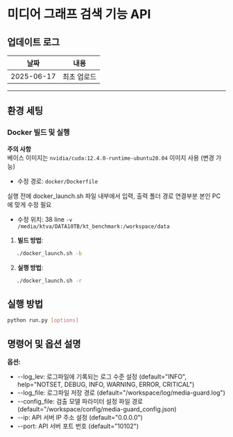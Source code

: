 # 미디어 그래프 검색 기능 API

## 업데이트 로그  
| 날짜 | 내용 |
|------|------|
| 2025-06-17 | 최초 업로드 |

---

## 환경 세팅
### Docker 빌드 및 실행 
**주의 사항**  <br>
베이스 이미지는 `nvidia/cuda:12.4.0-runtime-ubuntu20.04` 이미지 사용 (변경 가능)  <br>
- 수정 경로: `docker/Dockerfile`  

실행 전에 docker_launch.sh 파일 내부에서 입력, 출력 폴더 경로 연결부분 본인 PC에 맞게 수정 필요  <br>
- 수정 위치: 38 line `-v /media/ktva/DATA10TB/kt_benchmark:/workspace/data`


1. **빌드 방법**:  
```bash
   ./docker_launch.sh -b
```

2. **실행 방법**:  
```bash
   ./docker_launch.sh -r
```

## 실행 방법  

```bash
python run.py [options]
```

## 명령어 및 옵션 설명
**옵션:**  
- --log_lev: 로그파일에 기록되는 로그 수준 설정 (default="INFO", help="NOTSET, DEBUG, INFO, WARNING, ERROR, CRITICAL")
- --log_file: 로그파일 저장 경로 (default="/workspace/log/media-guard.log")
- --config_file: 검출 모델 파라미터 설정 파일 경로 (default="/workspace/config/media-guard_config.json)
- --ip: API 서버 IP 주소 설정 (default="0.0.0.0")
- --port: API 서버 포트 번호 (default="10102")
